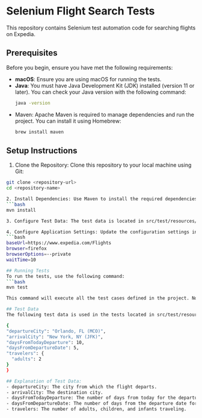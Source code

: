 # Selenium Flight Search Tests

This repository contains Selenium test automation code for searching flights on Expedia.

## Prerequisites

Before you begin, ensure you have met the following requirements:

- **macOS**: Ensure you are using macOS for running the tests.
- **Java**: You must have Java Development Kit (JDK) installed (version 11 or later). You can check your Java version with the following command:
  ```bash
  java -version

- Maven: Apache Maven is required to manage dependencies and run the project. You can install it using Homebrew:
  ```bash
  brew install maven

## Setup Instructions
1. Clone the Repository: Clone this repository to your local machine using Git:
  ```bash
  git clone <repository-url>
  cd <repository-name>

2. Install Dependencies: Use Maven to install the required dependencies:
  ```bash
  mvn install

3. Configure Test Data: The test data is located in src/test/resources/testdata.json and can be modified according to your needs. Ensure the flight search data is accurate for the tests you want to run.

4. Configure Application Settings: Update the configuration settings in src/test/resources/config.properties to set the base URL and desired browser. For example:
  ```bash
  baseUrl=https://www.expedia.com/Flights
  browser=firefox
  browserOptions=--private
  waitTime=10

## Running Tests
To run the tests, use the following command:
  ```bash
  mvn test

This command will execute all the test cases defined in the project. Note that the WebDriver will be automatically downloaded and configured using WebDriverManager.

## Test Data
The following test data is used in the tests located in src/test/resources/testdata.json:

{
  "departureCity": "Orlando, FL (MCO)",
  "arrivalCity": "New York, NY (JFK)",
  "daysFromTodayDeparture": 10,
  "daysFromDepartureDate": 5,
  "travelers": {
    "adults": 2
  }
}

## Explanation of Test Data:
- departureCity: The city from which the flight departs.
- arrivalCity: The destination city.
- daysFromTodayDeparture: The number of days from today for the departure date.
- daysFromDepartureDate: The number of days from the departure date for the return flight.
- travelers: The number of adults, children, and infants traveling.